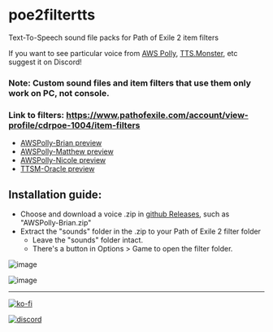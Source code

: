 # poe2filtertts
Text-To-Speech sound file packs for Path of Exile 2 item filters

If you want to see particular voice from [AWS Polly](https://ai-service-demos.go-aws.com/polly), [TTS.Monster](https://tts.monster/), etc suggest it on Discord!

### Note: Custom sound files and item filters that use them only work on PC, not console.

### Link to filters: https://www.pathofexile.com/account/view-profile/cdrpoe-1004/item-filters

* [AWSPolly-Brian preview](https://media.githubusercontent.com/media/cdrg/poe2filtertts/refs/heads/main/AWSPolly-Brian/sounds/basetypes/amulets/stellar%20amulet.mp3)
* [AWSPolly-Matthew preview](https://media.githubusercontent.com/media/cdrg/poe2filtertts/refs/heads/main/AWSPolly-Matthew/sounds/basetypes/amulets/stellar%20amulet.mp3)
* [AWSPolly-Nicole preview](https://media.githubusercontent.com/media/cdrg/poe2filtertts/refs/heads/main/AWSPolly-Nicole/sounds/basetypes/amulets/stellar%20amulet.mp3)
* [TTSM-Oracle preview](https://media.githubusercontent.com/media/cdrg/poe2filtertts/refs/heads/main/TTSM-Oracle/sounds/basetypes/amulets/stellar%20amulet.mp3)

## Installation guide:
- Choose and download a voice .zip in [github Releases](https://github.com/cdrg/poe2filtertts/releases/latest), such as "AWSPolly-Brian.zip"
- Extract the "sounds" folder in the .zip to your Path of Exile 2 filter folder
  - Leave the "sounds" folder intact.
  - There's a button in Options > Game to open the filter folder.
 
![image](https://github.com/user-attachments/assets/ca125eb2-eaaf-4fdf-8204-7b7926d732b1)

![image](https://github.com/user-attachments/assets/96ee9b29-bcd3-424b-8971-44eeb0ecd6b1)

---

[![ko-fi](https://ko-fi.com/img/githubbutton_sm.svg)](https://ko-fi.com/I2I7ROZFD)

[![discord](https://cdn.prod.website-files.com/6257adef93867e50d84d30e2/66e3d74e9607e61eeec9c91b_Logo.svg)](https://discord.gg/gRMjT5gVms)
